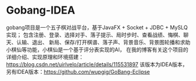 # Gobang-IDEA
gobang项目是一个五子棋对战平台，基于JavaFX + Socket + JDBC + MySLQ 实现；
包含注册、登录、选择对手、落子提示、局时步时、查看战绩、悔棋、聊天、认输、退出、
新局、保存/打开棋谱、落子声、背景音乐、背景图轮播和求助小棋仙等功能，小棋仙是一个基于评分表实现的AI，
在我的博客有关这个项目的详细介绍、实现原理和环境搭建：https://blog.csdn.net/uirlvelo/article/details/115531897 
该版本为IDEA版本，另有IDEA版本：https://github.com/wupgig/GoBang-Eclipse
